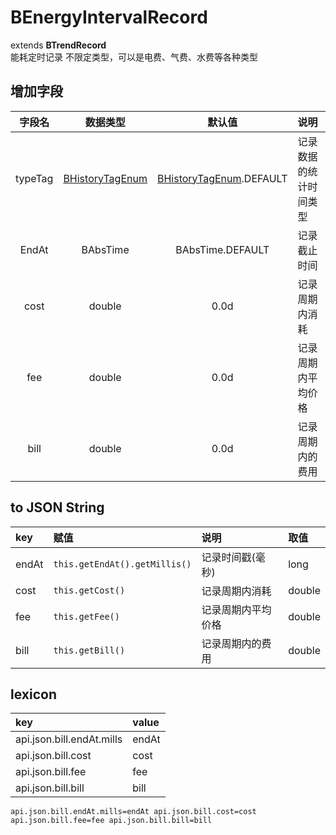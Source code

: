 # BEnergyIntervalRecord
extends **BTrendRecord**  
能耗定时记录
不限定类型，可以是电费、气费、水费等各种类型

## 增加字段
| 字段名 | 数据类型 | 默认值 | 说明 |
|:-------:|:------:|:-------:|:------------|
| typeTag | [BHistoryTagEnum](../enums/HistoryTagEnum.md) | [BHistoryTagEnum](../enums/HistoryTagEnum.md).DEFAULT | 记录数据的统计时间类型 |
| EndAt | BAbsTime | BAbsTime.DEFAULT | 记录截止时间 |
| cost | double | 0.0d | 记录周期内消耗 |
| fee | double | 0.0d | 记录周期内平均价格 |
| bill | double | 0.0d | 记录周期内的费用 |

## to JSON String
| key | 赋值 | 说明 | 取值 |
|:-------|:------|:-------|:---------|
| endAt | `this.getEndAt().getMillis()` | 记录时间戳(毫秒) | long |
| cost | `this.getCost()` | 记录周期内消耗 | double |
| fee | `this.getFee()` | 记录周期内平均价格 | double |
| bill | `this.getBill()` | 记录周期内的费用 | double |

## lexicon
| key | value |
|:-------|:------|
| api.json.bill.endAt.mills | endAt |
| api.json.bill.cost | cost |
| api.json.bill.fee | fee |
| api.json.bill.bill | bill |

`
api.json.bill.endAt.mills=endAt
api.json.bill.cost=cost
api.json.bill.fee=fee
api.json.bill.bill=bill
`